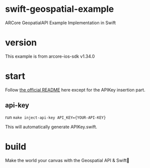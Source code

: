 # swift-geospatial-example
ARCore GeopatialAPI Example Implementation in Swift

# version
This example is from arcore-ios-sdk v1.34.0

# start
Follow [the official README](https://github.com/google-ar/arcore-ios-sdk/tree/v1.34.0/Examples/GeospatialExample) here except for the APIKey insertion part.

## api-key
run `make inject-api-key API_KEY={YOUR-API-KEY}`

This will automatically generate APIKey.swift.

# build
Make the world your canvas with the Geospatial API & Swift🎉
